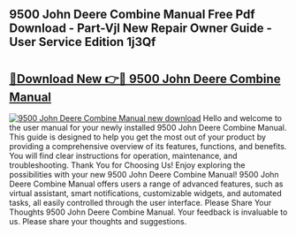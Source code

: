 ## 9500 John Deere Combine Manual Free Pdf Download - Part-Vjl New Repair Owner Guide - User Service Edition 1j3Qf

# <h2><a href="http://bc93013.oget.top/?id=9500+John+Deere+Combine+Manual">🔗Download New 👉🔴 9500 John Deere Combine Manual</a></h2>

[![9500 John Deere Combine Manual new download](https://i.imgur.com/5g1atiW.png)](http://bc93013.oget.top/?id=9500+John+Deere+Combine+Manual)
Hello and welcome to the user manual for your newly installed 9500 John Deere Combine Manual. This guide is designed to help you get the most out of your product by providing a comprehensive overview of its features, functions, and benefits. You will find clear instructions for operation, maintenance, and troubleshooting. Thank You for Choosing Us! Enjoy exploring the possibilities with your new 9500 John Deere Combine Manual! 9500 John Deere Combine Manual offers users a range of advanced features, such as virtual assistant, smart notifications, customizable widgets, and automated tasks, all easily controlled through the user interface. Please Share Your Thoughts 9500 John Deere Combine Manual. Your feedback is invaluable to us. Please share your thoughts and suggestions.
